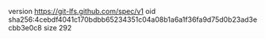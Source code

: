 version https://git-lfs.github.com/spec/v1
oid sha256:4cebdf4041c170bdbb65234351c04a08b1a6a1f36fa9d75d0b23ad3ecbb3e0c8
size 292
